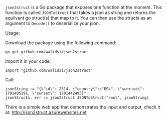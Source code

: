 `json2struct` is a Go package that exposes one function at the moment. This function is called `JSONToStruct` that takes a json as string and returns the equilvant go struct(s) that map to it. You can then use the structs as an argument to `Decode()` to deserialize your json.

Usage:

Download the package using the following command:

    go get github.com/walidsi/json2struct

Import it in your code:

    import "github.com/walidsi/json2struct"

Call:

    jsonString := "{\"id\": 2514, \"country\":\"EG\", \"sunrise\": 1701405191, \"sunset\": 1701442495}"
    jsonStructs, err := json2struct.JSONToStruct("root", jsonString)

There is a simple web app that demonstrates the input and output, check it at: http://json2struct.azurewebsites.net
